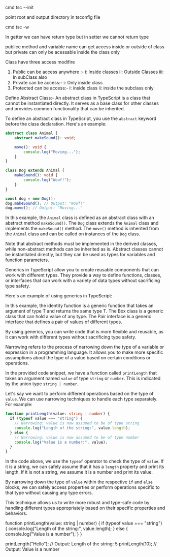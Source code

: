 <!-- to create typescript project type  -->
cmd tsc --init 


<!-- ts config for input and out file  -->
 point root and output directory in tsconfig file


<!-- to compile ts file to js file  -->
cmd tsc -w

<!-- setter and getter -->

In getter we can have return type but in setter we cannot return type 

publice method and variable name can get access inside or outside of class but private can only be acessable inside the class only

<!-- class  -->

Class have three access modifire 

1. Public can be access anywhere :-
  i: Inside classes
  ii: Outside Classes
  iii: In subClass also
2. Private can be access:-
   i: Only inside class
3. Protected can be access:-
   i: inside class 
   ii: inside the subclass only


Define Abstract Class:-
An abstract class in TypeScript is a class that cannot be instantiated directly. It serves as a base class for other classes and provides common functionality that can be inherited.

To define an abstract class in TypeScript, you use the `abstract` keyword before the class declaration. Here's an example:

```typescript
abstract class Animal {
    abstract makeSound(): void;

    move(): void {
        console.log("Moving...");
    }
}

class Dog extends Animal {
    makeSound(): void {
        console.log("Woof!");
    }
}

const dog = new Dog();
dog.makeSound(); // Output: "Woof!"
dog.move(); // Output: "Moving..."
```

In this example, the `Animal` class is defined as an abstract class with an abstract method `makeSound()`. The `Dog` class extends the `Animal` class and implements the `makeSound()` method. The `move()` method is inherited from the `Animal` class and can be called on instances of the `Dog` class.

Note that abstract methods must be implemented in the derived classes, while non-abstract methods can be inherited as is. Abstract classes cannot be instantiated directly, but they can be used as types for variables and function parameters.


<!-- Generic in typescript -->

Generics in TypeScript allow you to create reusable components that can work with different types. They provide a way to define functions, classes, or interfaces that can work with a variety of data types without sacrificing type safety.

Here's an example of using generics in TypeScript:


In this example, the identity function is a generic function that takes an argument of type T and returns the same type T. The Box class is a generic class that can hold a value of any type. The Pair interface is a generic interface that defines a pair of values of different types.

By using generics, you can write code that is more flexible and reusable, as it can work with different types without sacrificing type safety.


<!-- narrowing -->
Narrowing refers to the process of narrowing down the type of a variable or expression in a programming language. It allows you to make more specific assumptions about the type of a value based on certain conditions or operations.

In the provided code snippet, we have a function called `printLength` that takes an argument named `value` of type `string` or `number`. This is indicated by the union type `string | number`. 

Let's say we want to perform different operations based on the type of `value`. We can use narrowing techniques to handle each type separately. For example:

```typescript
function printLength(value: string | number) {
  if (typeof value === "string") {
    // Narrowing: value is now assumed to be of type string
    console.log("Length of the string:", value.length);
  } else {
    // Narrowing: value is now assumed to be of type number
    console.log("Value is a number:", value);
  }
}
```

In the code above, we use the `typeof` operator to check the type of `value`. If it is a string, we can safely assume that it has a `length` property and print its length. If it is not a string, we assume it is a number and print its value.

By narrowing down the type of `value` within the respective `if` and `else` blocks, we can safely access properties or perform operations specific to that type without causing any type errors.

This technique allows us to write more robust and type-safe code by handling different types appropriately based on their specific properties and behaviors.

function printLength(value: string | number) {
  if (typeof value === "string") {
    console.log("Length of the string:", value.length);
  } else {
    console.log("Value is a number");
  }
}

printLength("Hello"); // Output: Length of the string: 5
printLength(10); // Output: Value is a number